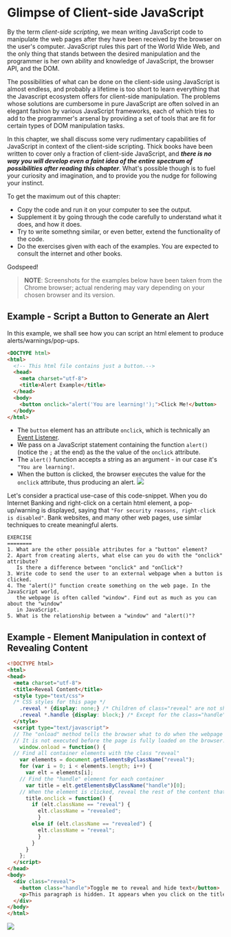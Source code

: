 # Glimpse of Client-side JavaScript

By the term _client-side scripting_, we mean writing JavaScript code to manipulate the web pages after they have been received by the browser on the user's computer. JavaScript rules this part of the World Wide Web, and the only thing that stands between the desired manipulation and the programmer is her own ability and knowledge of JavaScript, the browser API, and the DOM. 

The possibilities of what can be done on the client-side using JavaScript is almost endless, and probably a lifetime is too short to learn everything that the Javascript ecosystem offers for client-side manipulation. The problems whose solutions are cumbersome in pure JavaScript are often solved in an elegant fashion by various JavaScript frameworks, each of which tries to add to the programmer's arsenal by providing a set of tools that are fit for certain types of DOM manipulation tasks.

In this chapter, we shall discuss some very rudimentary capabilities of JavaScript in context of the client-side scripting. Thick books have been written to cover only a fraction of client-side JavaScript, and __*there is no way you will develop even a faint idea of the entire spectrum of possibilities after reading this chapter*__. What's possible though is to fuel your curiosity and imagination, and to provide you the nudge for following your instinct.

To get the maximum out of this chapter:
  - Copy the code and run it on your computer to see the output.
  - Supplement it by going through the code carefully to understand what it does, and how it does.
  - Try to write somethng similar, or even better, extend the functionality of the code.
  - Do the exercises given with each of the examples. You are expected to consult the internet and other books.

Godspeed!

> __NOTE__: Screenshots for the examples below have been taken from the Chrome browser; actual rendering may vary depending on your chosen browser and its version.


## Example - Script a Button to Generate an Alert

In this example, we shall see how you can script an html element to produce alerts/warnings/pop-ups.
```html
<DOCTYPE html>
<html>
  <!-- This html file contains just a button.-->
  <head>
  	<meta charset="utf-8">
  	<title>Alert Example</title>
  </head>
  <body>
    <button onclick="alert('You are learning!');">Click Me!</button>
  </body>
</html>
```

  - The `button` element has an attribute `onclick`, which is technically an [Event Listener](https://developer.mozilla.org/en-US/docs/Learn/JavaScript/Building_blocks/Events).
  - We pass on a JavaScript statement containing the function `alert()` (notice the `;` at the end) as the the value of the `onclick` attribute.
  - The `alert()` function accepts a string as an argument - in our case it's `"You are learning!`.    
  - When the button is clicked, the browser executes the value for the `onclick` attribute, thus producing an alert.
  ![](https://github.com/datasouvik/getting_started_with_javascript/blob/master/Assets/alert.png)
  
Let's consider a practical use-case of this code-snippet. When you do Internet Banking and right-click on a certain html element, a pop-up/warning is displayed, saying that `"For security reasons, right-click is disabled"`. Bank websites, and many other web pages, use simlar techniques to create meaningful alerts. 

```
EXERCISE
========
1. What are the other possible attributes for a "button" element?
2. Apart from creating alerts, what else can you do with the "onclick" attribute?
   Is there a difference between "onclick" and "onClick"?  
3. Write code to send the user to an external webpage when a button is clicked.
4. The "alert()" function create something on the web page. In the JavaScript world, 
   the webpage is often called "window". Find out as much as you can about the "window"
   in JavaScript. 
5. What is the relationship between a "window" and "alert()"?
```

## Example - Element Manipulation in context of Revealing Content

```html
<!DOCTYPE html>
<html>
<head>
  <meta charset="utf-8">
  <title>Reveal Content</title>
  <style type="text/css">
  /* CSS styles for this page */
    .reveal * {display: none;} /* Children of class="reveal" are not shown */
    .reveal *.handle {display: block;} /* Except for the class="handle" child */
  </style>
  <script type="text/javascript">
  // The "onload" method tells the browser what to do when the webpage has been completely loaded.
  // It is not executed before the page is fully loaded on the browser.
    window.onload = function() {
  // Find all container elements with the class "reveal"
    var elements = document.getElementsByClassName("reveal");
    for (var i = 0; i < elements.length; i++) {
      var elt = elements[i];
    // Find the "handle" element for each container
      var title = elt.getElementsByClassName("handle")[0];
    // When the element is clicked, reveal the rest of the content that was hidden initially
      title.onclick = function() {
        if (elt.className == "reveal") {
          elt.className = "revealed";
          } 
        else if (elt.className == "revealed") {
          elt.className = "reveal";
          }
        }
      }
    };
  </script>
</head>
<body>
  <div class="reveal">
    <button class="handle">Toggle me to reveal and hide text</button>
    <p>This paragraph is hidden. It appears when you click on the title.</p>
  </div>
</body>
</html>
```

![](https://github.com/datasouvik/getting_started_with_javascript/blob/master/Assets/revealHideTextToggle.png)
